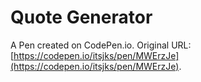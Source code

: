 # Quote Generator

A Pen created on CodePen.io. Original URL: [https://codepen.io/itsjks/pen/MWErzJe](https://codepen.io/itsjks/pen/MWErzJe).


